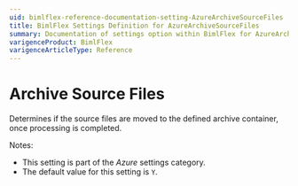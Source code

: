 ```yaml
---
uid: bimlflex-reference-documentation-setting-AzureArchiveSourceFiles
title: BimlFlex Settings Definition for AzureArchiveSourceFiles
summary: Documentation of settings option within BimlFlex for AzureArchiveSourceFiles
varigenceProduct: BimlFlex
varigenceArticleType: Reference
---
```


# Archive Source Files

Determines if the source files are moved to the defined archive container, once processing is completed.

Notes:

* This setting is part of the *Azure* settings category.
* The default value for this setting is `Y`.
